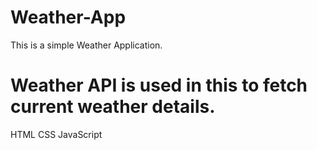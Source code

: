 # Weather-App
This is a simple Weather Application.
# Weather API is used in this to fetch current weather details.
HTML CSS JavaScript
